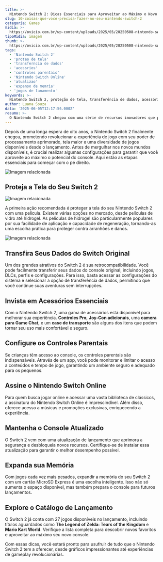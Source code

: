 ```yaml
---
title: >-
  Nintendo Switch 2: Dicas Essenciais para Aproveitar ao Máximo o Novo Console
slug: 10-coisas-que-voce-precisa-fazer-no-seu-nintendo-switch-2
categoria: Games
midia: >-
  https://ovicio.com.br/wp-content/uploads/2025/05/20250508-nintendo-switch-2-estimativa-vendas.webp
tipoMidia: imagem
thumb: >-
  https://ovicio.com.br/wp-content/uploads/2025/05/20250508-nintendo-switch-2-estimativa-vendas.webp
tags:
  - 'Nintendo Switch 2'
  - 'proteo de tela'
  - 'transferncia de dados'
  - 'acessrios'
  - 'controles parentais'
  - 'Nintendo Switch Online'
  - 'atualizao'
  - 'expanso de memria'
  - 'jogos de lanamento'
keywords: >-
  Nintendo Switch 2, proteção de tela, transferência de dados, acessórios, controles parentais, Nintendo Switch Online, atualização, expansão de memória, jogos de lançamento
author: Luana Souza
data: '2025-06-05T12:17:56.000Z'
resumo: >-
  O Nintendo Switch 2 chegou com uma série de recursos inovadores que prometem aprimorar a experiência de jogo. Descubra como otimizar seu uso com dicas práticas e essenciais.
---
```


Depois de uma longa espera de oito anos, o Nintendo Switch 2 finalmente chegou, prometendo revolucionar a experiência de jogo com seu poder de processamento aprimorado, tela maior e uma diversidade de jogos disponíveis desde o lançamento. Antes de mergulhar nos novos mundos disponíveis, é crucial realizar algumas configurações para garantir que você aproveite ao máximo o potencial do console. Aqui estão as etapas essenciais para começar com o pé direito.

![Imagem relacionada](https://i0.wp.com/ovicio.com.br/wp-content/uploads/2025/06/20250605-captura-de-tela-2025-06-05-as-08-44-23.png?resize=711%2C356&ssl=1)

## Proteja a Tela do Seu Switch 2

![Imagem relacionada](https://i0.wp.com/ovicio.com.br/wp-content/uploads/2025/06/20250605-captura-de-tela-2025-06-05-as-09-02-26.png?resize=667%2C348&ssl=1)

A primeira ação recomendada é proteger a tela do seu Nintendo Switch 2 com uma película. Existem várias opções no mercado, desde películas de vidro até hidrogel. As películas de hidrogel são particularmente populares por sua facilidade de aplicação e capacidade de regeneração, tornando-as uma escolha prática para proteger contra arranhões e danos.

![Imagem relacionada](https://i0.wp.com/ovicio.com.br/wp-content/uploads/2025/06/20250605-captura-de-tela-2025-06-05-as-09-04-59.png?resize=706%2C331&ssl=1)

## Transfira Seus Dados do Switch Original

Um dos grandes atrativos do Switch 2 é sua retrocompatibilidade. Você pode facilmente transferir seus dados do console original, incluindo jogos, DLCs, perfis e configurações. Para isso, basta acessar as configurações do sistema e selecionar a opção de transferência de dados, permitindo que você continue suas aventuras sem interrupções.

## Invista em Acessórios Essenciais

Com o Nintendo Switch 2, uma gama de acessórios está disponível para melhorar sua experiência. **Controles Pro**, **Joy-Con adicionais**, uma **camera para Game Chat**, e um **case de transporte** são alguns dos itens que podem tornar seu uso mais confortável e seguro.

## Configure os Controles Parentais

Se crianças têm acesso ao console, os controles parentais são indispensáveis. Através de um app, você pode monitorar e limitar o acesso a conteúdos e tempo de jogo, garantindo um ambiente seguro e adequado para os pequenos.

## Assine o Nintendo Switch Online

Para quem busca jogar online e acessar uma vasta biblioteca de clássicos, a assinatura do Nintendo Switch Online é imprescindível. Além disso, oferece acesso a músicas e promoções exclusivas, enriquecendo a experiência.

## Mantenha o Console Atualizado

O Switch 2 vem com uma atualização de lançamento que aprimora a segurança e desbloqueia novos recursos. Certifique-se de instalar essa atualização para garantir o melhor desempenho possível.

## Expanda sua Memória

Com jogos cada vez mais pesados, expandir a memória do seu Switch 2 com um cartão MicroSD Express é uma escolha inteligente. Isso não só aumenta o espaço disponível, mas também prepara o console para futuros lançamentos.

## Explore o Catálogo de Lançamento

O Switch 2 já conta com 27 jogos disponíveis no lançamento, incluindo títulos aguardados como **The Legend of Zelda: Tears of the Kingdom** e **Mario Kart World**. Verifique a lista completa para descobrir novos favoritos e aproveitar ao máximo seu novo console.

Com essas dicas, você estará pronto para usufruir de tudo que o Nintendo Switch 2 tem a oferecer, desde gráficos impressionantes até experiências de gameplay revolucionárias.